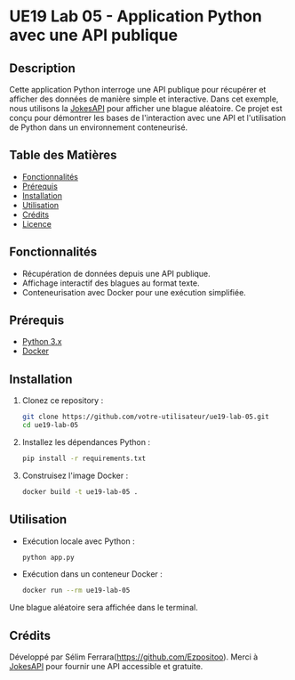 # UE19 Lab 05 - Application Python avec une API publique

## Description
Cette application Python interroge une API publique pour récupérer et afficher des données de manière simple et interactive. Dans cet exemple, nous utilisons la [JokesAPI](https://jokesapi.dev/) pour afficher une blague aléatoire. Ce projet est conçu pour démontrer les bases de l'interaction avec une API et l'utilisation de Python dans un environnement conteneurisé.

## Table des Matières
- [Fonctionnalités](#fonctionnalités)
- [Prérequis](#prérequis)
- [Installation](#installation)
- [Utilisation](#utilisation)
- [Crédits](#crédits)
- [Licence](#licence)

## Fonctionnalités
- Récupération de données depuis une API publique.
- Affichage interactif des blagues au format texte.
- Conteneurisation avec Docker pour une exécution simplifiée.

## Prérequis
- [Python 3.x](https://www.python.org/downloads/)
- [Docker](https://www.docker.com/)

## Installation
1. Clonez ce repository :
   ```bash
   git clone https://github.com/votre-utilisateur/ue19-lab-05.git
   cd ue19-lab-05
   ```

2. Installez les dépendances Python :
   ```bash
   pip install -r requirements.txt
   ```

3. Construisez l'image Docker :
   ```bash
   docker build -t ue19-lab-05 .
   ```

## Utilisation
- Exécution locale avec Python :
  ```bash
  python app.py
  ```

- Exécution dans un conteneur Docker :
  ```bash
  docker run --rm ue19-lab-05
  ```

Une blague aléatoire sera affichée dans le terminal.

## Crédits
Développé par Sélim Ferrara(https://github.com/Ezpositoo). Merci à [JokesAPI](https://jokesapi.dev/) pour fournir une API accessible et gratuite.
